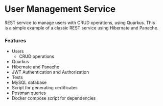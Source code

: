 # User Management Service
REST service to manage users with CRUD operations, using Quarkus. This is a simple example of a classic REST service using Hibernate and Panache.

### Features
- Users
    * CRUD operations
- Quarkus
- Hibernate and Panache
- JWT Authentication and Authorization
- Tests
- MySQL database
- Script for generating certificates
- Postman queries
- Docker compose script for dependencies
